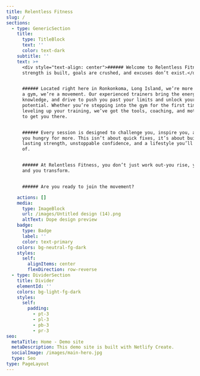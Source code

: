 ```yaml
---
title: Relentless Fitness
slug: /
sections:
  - type: GenericSection
    title:
      type: TitleBlock
      text: ''
      color: text-dark
    subtitle: ''
    text: >+
      <div style="text-align: center">###### Welcome to Relentless Fitness where
      strength is built, goals are crushed, and excuses don’t exist.</div>


      ###### Located right here in Ronkonkoma, Long Island, we’re more than just
      a gym, we’re a movement. Our experienced trainers bring the energy,
      knowledge, and drive to push you past your limits and unlock your full
      potential. Whether you’re stepping into the gym for the first time or
      leveling up your training, we’ve got the tools, coaching, and motivation
      to get you there.


      ###### Every session is designed to challenge you, inspire you, and keep
      you hungry for more. This isn’t about quick fixes, it’s about building
      lasting strength, unstoppable confidence, and a lifestyle you’ll be proud
      of.


      ###### At Relentless Fitness, you don’t just work out-you rise, you fight,
      and you transform.


      ###### Are you ready to join the movement?

    actions: []
    media:
      type: ImageBlock
      url: /images/Untitled design (14).png
      altText: Dope design preview
    badge:
      type: Badge
      label: ''
      color: text-primary
    colors: bg-neutral-fg-dark
    styles:
      self:
        alignItems: center
        flexDirection: row-reverse
  - type: DividerSection
    title: Divider
    elementId: ''
    colors: bg-light-fg-dark
    styles:
      self:
        padding:
          - pt-3
          - pl-3
          - pb-3
          - pr-3
seo:
  metaTitle: Home - Demo site
  metaDescription: This demo site is built with Netlify Create.
  socialImage: /images/main-hero.jpg
  type: Seo
type: PageLayout
---
```

